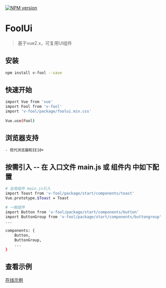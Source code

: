 [![NPM version](https://img.shields.io/npm/v/v-fool.svg)](https://www.npmjs.com/package/v-fool)

# FoolUi

> 基于vue2.x，可复用UI组件

## 安装

``` bash
npm install v-fool --save
```
## 快速开始
``` bash
import Vue from 'vue'
import Fool from 'v-fool'
import 'v-fool/package/foolui.min.css'  
 
Vue.use(Fool)
```
## 浏览器支持
``` bash
- 现代浏览器和IE10+
```

## 按需引入 -- 在 入口文件 main.js 或 组件内 中如下配置

``` bash
# 全局组件 main.js引入
import Toast from 'v-fool/package/start/components/toast'
Vue.prototype.$Toast = Toast

# 一般组件
import Button from 'v-fool/package/start/components/button'
import ButtonGroup from 'v-fool/package/start/components/buttongroup'
...

components: {
    Button,
    ButtonGroup,
    ...
}
``` 
## 查看示例  

[在线示例](https://jolypan.github.io/FoolUi/dist/#/?_blank) 